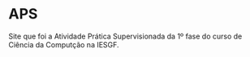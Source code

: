 # APS
Site que foi a Atividade Prática Supervisionada da 1º fase do curso de Ciência da Computção na IESGF.
